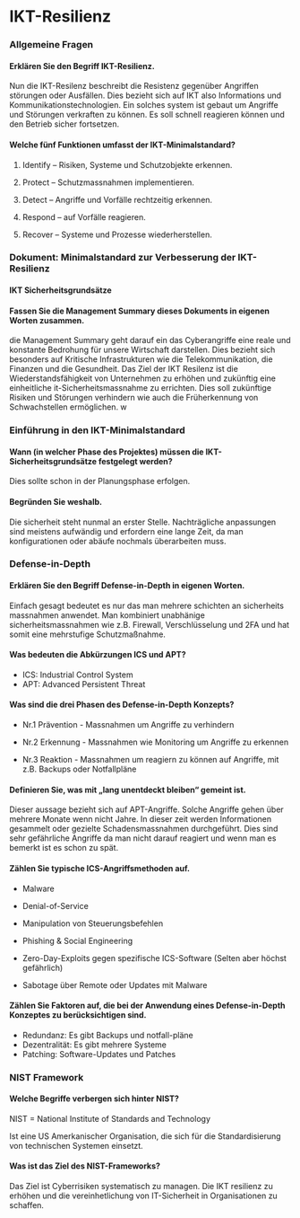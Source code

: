# IKT-Resilienz

### Allgemeine Fragen

#### Erklären Sie den Begriff IKT-Resilienz.
Nun die IKT-Resilenz beschreibt die Resistenz gegenüber Angriffen störungen oder Ausfällen. Dies bezieht sich auf IKT also Informations und Kommunikationstechnologien. Ein solches system ist gebaut um Angriffe und Störungen verkraften zu können. Es soll schnell reagieren können und den Betrieb sicher fortsetzen.

#### Welche fünf Funktionen umfasst der IKT-Minimalstandard?
1. Identify – Risiken, Systeme und Schutzobjekte erkennen.

2. Protect – Schutzmassnahmen implementieren.

3. Detect – Angriffe und Vorfälle rechtzeitig erkennen.

4. Respond – auf Vorfälle reagieren.

5. Recover – Systeme und Prozesse wiederherstellen.


### Dokument: Minimalstandard zur Verbesserung der IKT-Resilienz

#### IKT Sicherheitsgrundsätze

#### Fassen Sie die Management Summary dieses Dokuments in eigenen Worten zusammen.

die Management Summary geht darauf ein das Cyberangriffe eine reale und konstante Bedrohung für unsere Wirtschaft darstellen. Dies bezieht sich besonders auf Kritische Infrastrukturen wie die Telekommunikation, die Finanzen und die Gesundheit. Das Ziel der IKT Resilenz ist die Wiederstandsfähigkeit von Unternehmen zu erhöhen und zukünftig eine einheitliche it-Sicherheitsmassnahme zu errichten. Dies soll zukünftige Risiken und Störungen verhindern wie auch die Früherkennung von Schwachstellen ermöglichen. w

### Einführung in den IKT-Minimalstandard

#### Wann (in welcher Phase des Projektes) müssen die IKT-Sicherheitsgrundsätze festgelegt werden?

Dies sollte schon in der Planungsphase erfolgen.

#### Begründen Sie weshalb.

Die sicherheit steht nunmal an erster Stelle. Nachträgliche anpassungen sind meistens aufwändig und erfordern eine lange Zeit, da man konfigurationen oder abäufe nochmals überarbeiten muss. 


### Defense-in-Depth


#### Erklären Sie den Begriff Defense-in-Depth in eigenen Worten.

Einfach gesagt bedeutet es nur das man mehrere schichten an sicherheits massnahmen anwendet. Man kombiniert unabhänige sicherheitsmassnahmen wie z.B. Firewall, Verschlüsselung und 2FA und hat somit eine mehrstufige Schutzmaßnahme.

#### Was bedeuten die Abkürzungen ICS und APT?

- ICS: Industrial Control System
- APT: Advanced Persistent Threat

#### Was sind die drei Phasen des Defense-in-Depth Konzepts?
- Nr.1 Prävention - Massnahmen um Angriffe zu verhindern 

- Nr.2 Erkennung - Massnahmen wie Monitoring um Angriffe zu erkennen 

- Nr.3 Reaktion - Massnahmen um reagiern zu können auf Angriffe, mit z.B. Backups oder Notfallpläne 

#### Definieren Sie, was mit „lang unentdeckt bleiben“ gemeint ist.

Dieser aussage bezieht sich auf APT-Angriffe. Solche Angriffe gehen über mehrere Monate wenn nicht Jahre. In dieser zeit werden Informationen gesammelt oder gezielte Schadensmassnahmen durchgeführt. Dies sind sehr gefährliche Angriffe da man nicht darauf reagiert und wenn man es bemerkt ist es schon zu spät.

#### Zählen Sie typische ICS-Angriffsmethoden auf.

- Malware 

- Denial-of-Service

- Manipulation von Steuerungsbefehlen

- Phishing & Social Engineering

- Zero-Day-Exploits gegen spezifische ICS-Software (Selten aber höchst gefährlich)

- Sabotage über Remote oder Updates mit Malware

#### Zählen Sie Faktoren auf, die bei der Anwendung eines Defense-in-Depth Konzeptes zu berücksichtigen sind.

- Redundanz: Es gibt Backups und notfall-pläne
- Dezentralität: Es gibt mehrere Systeme
- Patching: Software-Updates und Patches


### NIST Framework


#### Welche Begriffe verbergen sich hinter NIST?

NIST = National Institute of Standards and Technology

Ist eine US Amerkanischer Organisation, die sich für die Standardisierung von technischen Systemen einsetzt.


#### Was ist das Ziel des NIST-Frameworks?

Das Ziel ist Cyberrisiken systematisch zu managen. Die IKT resilienz zu erhöhen und die vereinhetlichung von IT-Sicherheit in Organisationen zu schaffen.